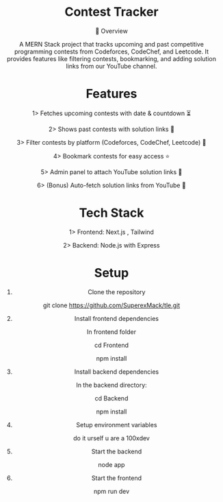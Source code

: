 <div align="center">

# Contest Tracker

📌 Overview

A MERN Stack project that tracks upcoming and past competitive programming contests from Codeforces, CodeChef, and Leetcode. It provides features like filtering contests, bookmarking, and adding solution links from our YouTube channel.



# Features
1> Fetches upcoming contests with date & countdown ⏳

2> Shows past contests with solution links 📌

3> Filter contests by platform (Codeforces, CodeChef, Leetcode) 🎯

4> Bookmark contests for easy access ⭐

5> Admin panel to attach YouTube solution links 🎥

6> (Bonus) Auto-fetch solution links from YouTube 🔄


# Tech Stack
1> Frontend: Next.js , Tailwind

2> Backend: Node.js with Express


# Setup

1. Clone the repository

git clone https://github.com/SuperexMack/tle.git


2. Install frontend dependencies

In frontend folder

cd Frontend

npm install

3. Install backend dependencies

In the backend directory:


cd Backend

npm install

4. Setup environment variables

do it urself u are a 100xdev

5. Start the backend

node app

6. Start the frontend

npm run dev



